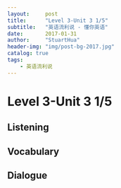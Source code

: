 ```yaml
---
layout:     post
title:      "Level 3-Unit 3 1/5"
subtitle:   "英语流利说 - 懂你英语"
date:       2017-01-31
author:     "StuartHua"
header-img: "img/post-bg-2017.jpg"
catalog: true
tags:
    - 英语流利说
---
```


# Level 3-Unit 3 1/5

<!-- more -->

## Listening



## Vocabulary



## Dialogue



